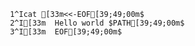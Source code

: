      1^Icat [33m<<-EOF[39;49;00m$
     2^I[33m  Hello world $PATH[39;49;00m$
     3^I[33m  EOF[39;49;00m$
